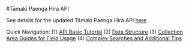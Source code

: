 #Tāmaki Paenga Hira API

See details for the updated Tāmaki Paenga Hira API [here](https://github.com/AucklandMuseum/_API/wiki)

Quick Navigation:
(1) [API Basic Tutorial](https://github.com/AucklandMuseum/_API/wiki/(1)-API-Basics)
(2) [Data Structure](https://github.com/AucklandMuseum/_API/wiki/(2)-Data-Structure)
(3) [Collection Area Guides for Field Usage](https://github.com/AucklandMuseum/_API/wiki/(3)-Collection-Area-Guides-for-Field-Usage)
(4) [Complex Searches and Additional Tips](https://github.com/AucklandMuseum/_API/wiki/(4)-Complex-Searches-and-Additional-Tips)
